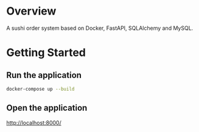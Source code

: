# Overview
A sushi order system based on Docker, FastAPI, SQLAlchemy and MySQL.

# Getting Started
## Run the application
```bash
docker-compose up --build
```

## Open the application
[http://localhost:8000/](http://localhost:8000/)
